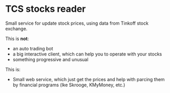 # TCS stocks reader

Small service for update stock prices, using data from Tinkoff stock exchange.

This is **not**:

- an auto trading bot
- a big interactive client, which can help you to operate with your stocks
- something progressive and unusual

This is:

- Small web service, which just get the prices and help with parcing them by financial programs (lke Skrooge, KMyMoney, etc.)
